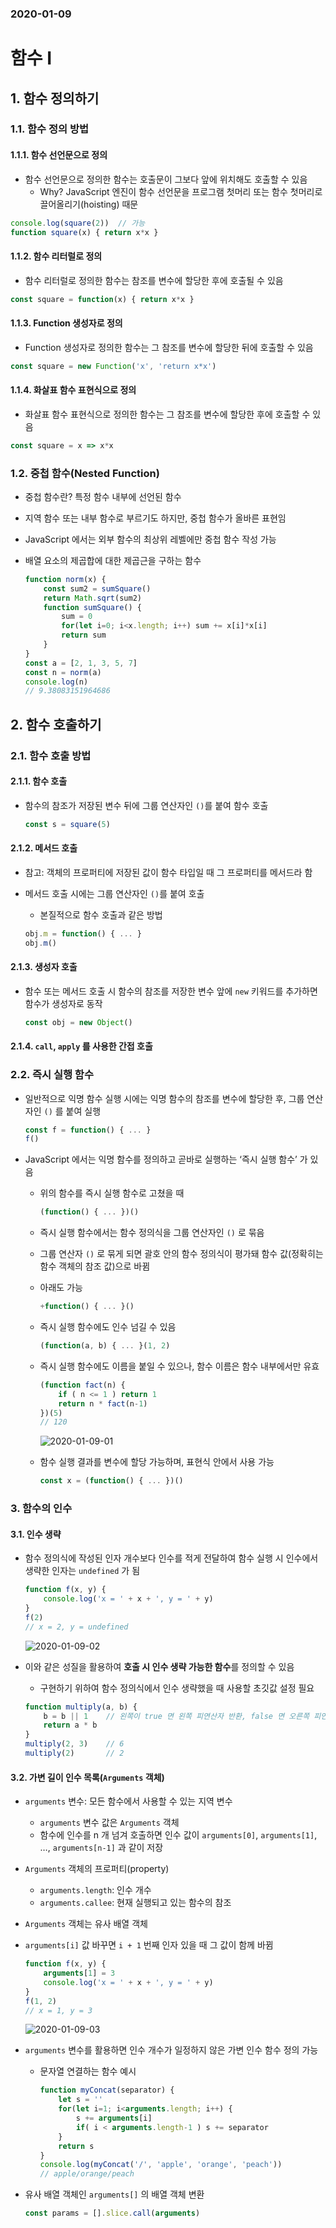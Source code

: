 ### 2020-01-09

# 함수 Ⅰ

## 1. 함수 정의하기

### 1.1. 함수 정의 방법

#### 1.1.1. 함수 선언문으로 정의

* 함수 선언문으로 정의한 함수는 호출문이 그보다 앞에 위치해도 호출할 수 있음
  * Why? JavaScript 엔진이 함수 선언문을 프로그램 첫머리 또는 함수 첫머리로 끌어올리기(hoisting) 때문

```javascript
console.log(square(2))	// 가능
function square(x) { return x*x }
```

#### 1.1.2. 함수 리터럴로 정의

* 함수 리터럴로 정의한 함수는 참조를 변수에 할당한 후에 호출될 수 있음

```javascript
const square = function(x) { return x*x }
```

#### 1.1.3. Function 생성자로 정의

* Function 생성자로 정의한 함수는 그 참조를 변수에 할당한 뒤에 호출할 수 있음

```javascript
const square = new Function('x', 'return x*x')
```

#### 1.1.4. 화살표 함수 표현식으로 정의

* 화살표 함수 표현식으로 정의한 함수는 그 참조를 변수에 할당한 후에 호출할 수 있음

```javascript
const square = x => x*x
```



### 1.2. 중첩 함수(Nested Function)

* 중첩 함수란? 특정 함수 내부에 선언된 함수

* 지역 함수 또는 내부 함수로 부르기도 하지만, 중첩 함수가 올바른  표현임

* JavaScript 에서는 외부 함수의 최상위 레벨에만 중첩 함수 작성 가능

* 배열 요소의 제곱합에 대한 제곱근을 구하는 함수

  ```javascript
  function norm(x) {
      const sum2 = sumSquare()
      return Math.sqrt(sum2)
      function sumSquare() {
          sum = 0
          for(let i=0; i<x.length; i++) sum += x[i]*x[i]
          return sum
      }
  }
  const a = [2, 1, 3, 5, 7]
  const n = norm(a)
  console.log(n)
  // 9.38083151964686
  ```

  



## 2. 함수 호출하기

### 2.1. 함수 호출 방법

#### 2.1.1. 함수 호출

* 함수의 참조가 저장된 변수 뒤에 그룹 연산자인 `()`를 붙여 함수 호출

  ```javascript
  const s = square(5)
  ```

#### 2.1.2. 메서드 호출

* 참고: 객체의 프로퍼티에 저장된 값이 함수 타입일 때 그 프로퍼티를 메서드라 함

* 메서드 호출 시에는 그룹 연산자인 `()`를 붙여 호출

  * 본질적으로 함수 호출과 같은 방법

  ```javascript
  obj.m = function() { ... }
  obj.m()
  ```

#### 2.1.3. 생성자 호출

* 함수 또는 메서드 호출 시 함수의 참조를 저장한 변수 앞에 `new` 키워드를 추가하면 함수가 생성자로 동작

  ```javascript
  const obj = new Object()
  ```

#### 2.1.4. `call`, `apply` 를 사용한 간접 호출



### 2.2. 즉시 실행 함수

* 일반적으로 익명 함수 실행 시에는 익명 함수의 참조를 변수에 할당한 후, 그룹 연산자인 `()` 를 붙여 실행

  ```javascript
  const f = function() { ... }
  f()
  ```

* JavaScript 에서는 익명 함수를 정의하고 곧바로 실행하는 ‘즉시 실행 함수’ 가 있음

  * 위의 함수를 즉시 실행 함수로 고쳤을 때

    ```javascript
    (function() { ... })()
    ```

  * 즉시 실행 함수에서는 함수 정의식을 그룹 연산자인 `()` 로 묶음

  * 그룹 연산자 `()` 로 묶게 되면 괄호 안의 함수 정의식이 평가돼 함수 값(정확히는 함수 객체의 참조 값)으로 바뀜

  * 아래도 가능

    ```javascript
    +function() { ... }()
    ```

  * 즉시 실행 함수에도 인수 넘길 수 있음

    ```javascript
    (function(a, b) { ... }(1, 2)
    ```

  * 즉시 실행 함수에도 이름을 붙일 수 있으나, 함수 이름은 함수 내부에서만 유효

    ```javascript
    (function fact(n) {
        if ( n <= 1 ) return 1
        return n * fact(n-1)
    })(5)
    // 120
    ```

    ![2020-01-09-01](https://user-images.githubusercontent.com/52685206/72018603-5e3bdf80-32ab-11ea-9ee9-56de9e320fdc.PNG)

  * 함수 실행 결과를 변수에 할당 가능하며, 표현식 안에서 사용 가능

    ```javascript
    const x = (function() { ... })()
    ```

    



### 3. 함수의 인수

#### 3.1. 인수 생략

* 함수 정의식에 작성된 인자 개수보다 인수를 적게 전달하여 함수 실행 시 인수에서 생략한 인자는 `undefined` 가 됨

  ```javascript
  function f(x, y) {
      console.log('x = ' + x + ', y = ' + y)
  }
  f(2)
  // x = 2, y = undefined
  ```

  ![2020-01-09-02](https://user-images.githubusercontent.com/52685206/72018861-d60a0a00-32ab-11ea-8f71-57bc410cfd50.PNG)

* 이와 같은 성질을 활용하여 **호출 시 인수 생략 가능한 함수**를 정의할 수 있음

  * 구현하기 위하여 함수 정의식에서 인수 생략했을 때 사용할 초깃값 설정 필요

  ```javascript
  function multiply(a, b) {
      b = b || 1	// 왼쪽이 true 면 왼쪽 피연산자 반환, false 면 오른쪽 피연산자 반환
      return a * b
  }
  multiply(2, 3)	// 6
  multiply(2)		// 2
  ```

  

#### 3.2. 가변 길이 인수 목록(`Arguments` 객체)

* `arguments` 변수: 모든 함수에서 사용할 수 있는 지역 변수

  * `arguments` 변수 값은 `Arguments` 객체
  * 함수에 인수를 n 개 넘겨 호출하면 인수 값이 `arguments[0]`, `arguments[1]`, …, `arguments[n-1]` 과 같이 저장

* `Arguments` 객체의 프로퍼티(property)

  * `arguments.length`: 인수 개수
  * `arguments.callee`: 현재 실행되고 있는 함수의 참조

* `Arguments` 객체는 유사 배열 객체

* `arguments[i]` 값 바꾸면 `i + 1` 번째 인자 있을 때 그 값이 함께 바뀜

  ```javascript
  function f(x, y) {
      arguments[1] = 3
      console.log('x = ' + x + ', y = ' + y)
  }
  f(1, 2)
  // x = 1, y = 3
  ```

  ![2020-01-09-03](https://user-images.githubusercontent.com/52685206/72019433-043c1980-32ad-11ea-9ca4-7ec1a83f087f.PNG)

* `arguments` 변수를 활용하면 인수 개수가 일정하지 않은 가변 인수 함수 정의 가능

  * 문자열 연결하는 함수 예시

    ```javascript
    function myConcat(separator) {
        let s = ''
        for(let i=1; i<arguments.length; i++) {
            s += arguments[i]
            if( i < arguments.length-1 ) s += separator
        }
        return s
    }
    console.log(myConcat('/', 'apple', 'orange', 'peach'))
    // apple/orange/peach
    ```

* 유사 배열 객체인 `arguments[]` 의 배열 객체 변환

  ```javascript
  const params = [].slice.call(arguments)
  ```

  